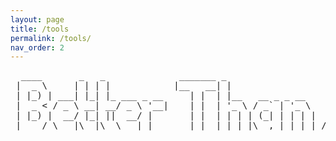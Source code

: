 ```yaml
---
layout: page
title: /tools
permalink: /tools/
nav_order: 2
---
```

                                                                                                                
<div style="text-align: center;">
<pre>
  ____       _   _              _______ _                              _    _                                     
 |  _ \     | | | |            |__   __| |                     /\     | |  | |                                    
 | |_) | ___| |_| |_ ___ _ __     | |  | |__   __ _ _ __      /  \    | |__| | __ _ _ __ ___  _ __ ___   ___ _ __ 
 |  _ < / _ \ __| __/ _ \ '__|    | |  | '_ \ / _` | '_ \    / /\ \   |  __  |/ _` | '_ ` _ \| '_ ` _ \ / _ \ '__|
 | |_) |  __/ |_| ||  __/ |       | |  | | | | (_| | | | |  / ____ \  | |  | | (_| | | | | | | | | | | |  __/ |   
 |____/ \___|\__|\__\___|_|       |_|  |_| |_|\__,_|_| |_| /_/    \_\ |_|  |_|\__,_|_| |_| |_|_| |_| |_|\___|_|
</pre>
</div>                                                                                                                